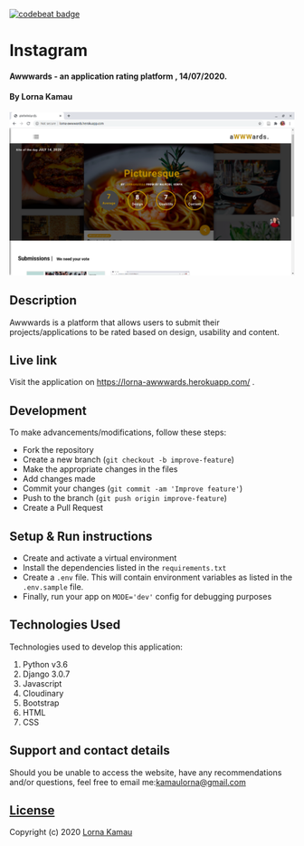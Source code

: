 [![codebeat badge](https://codebeat.co/badges/0640056a-a666-462c-8032-13b2766004d6)](https://codebeat.co/projects/github-com-lornakamau-awwwards-master)
# Instagram
#### Awwwards - an application rating platform  , 14/07/2020.
#### By Lorna Kamau
<img src="./static/images/landing.png"
     alt="landing"
     style="width=100%;" />
## Description
Awwwards is a platform that allows users to submit their projects/applications to be rated based on design, usability and content.

## Live link
Visit the application on https://lorna-awwwards.herokuapp.com/ .

## Development
To make advancements/modifications, follow these steps:

- Fork the repository
- Create a new branch (`git checkout -b improve-feature`)
- Make the appropriate changes in the files
- Add changes made
- Commit your changes (`git commit -am 'Improve feature'`)
- Push to the branch (`git push origin improve-feature`)
- Create a Pull Request 

## Setup & Run instructions
- Create and activate a virtual environment
- Install the dependencies listed in the `requirements.txt`
- Create a `.env` file. This will contain environment variables as listed in the `.env.sample` file.
- Finally, run your app on `MODE='dev'` config for debugging purposes

## Technologies Used
Technologies used to develop this application:

1. Python v3.6
2. Django 3.0.7
3. Javascript
4. Cloudinary
5. Bootstrap
6. HTML 
7. CSS


## Support and contact details

Should you be unable to access the website, have any recommendations and/or questions, feel free to email me:[kamaulorna@gmail.com](mailto:kamaulorna@gmail.com)

## [License](https://github.com/lornakamau/awwwards/blob/master/LICENSE.md)

Copyright (c) 2020 [Lorna Kamau](https://github.com/lornakamau)  